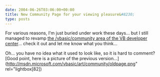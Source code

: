 ```yaml
---
date: 2004-06-26T03:06:00+00:00
title: New Community Page for your viewing pleasure&#8230;
type: posts
---
```

For various reasons, I'm just buried under work these days... but I still managed to revamp [the /vbasic/community area of the VB developer center](http://msdn.microsoft.com/vbasic/community)... check it out and let me know what you think...

Oh... you have no idea what it used to look like, so it is hard to comment? [Good point, here is a picture of the previous version...](http://msdn.microsoft.com/vbasic/art/community/oldpage.png" rel="lightbox[82])

